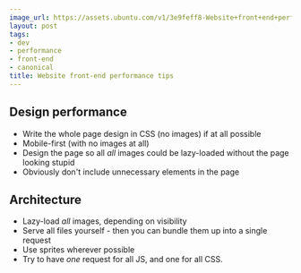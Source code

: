 ```yaml
---
image_url: https://assets.ubuntu.com/v1/3e9feff8-Website+front+end+performance+tips.png?w=230&h=160&mode=fill&bg=0000
layout: post
tags:
- dev
- performance
- front-end
- canonical
title: Website front-end performance tips
---
```


## Design performance

 - Write the whole page design in CSS (no images) if at all possible
 - Mobile-first (with no images at all)
 - Design the page so all *all* images could be lazy-loaded without the page looking stupid
 - Obviously don't include unnecessary elements in the page

## Architecture

 - Lazy-load *all* images, depending on visibility
 - Serve all files yourself - then you can bundle them up into a single request
 - Use sprites wherever possible
 - Try to have *one* request for all JS, and one for all CSS.